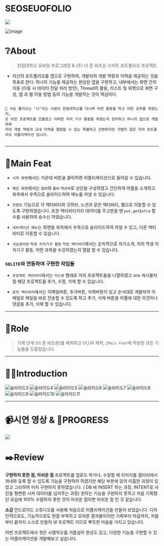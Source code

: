 # SEOSEUOFOLIO

 <a href="https://chivalrous-saffron-326.notion.site/SEOSEUOFOLIO-67fb1bc68d0145edacba6979ef0fcd18"><img src="https://img.shields.io/badge/DETAIL BIO & Progress & Video-E6E6E6?style=for-the-badge&logo=notion&logoColor=black" /></a>
 
 ![image](https://user-images.githubusercontent.com/90320005/211271830-19b68c41-bab3-44e5-8e58-f868206f97c1.png)


 # ❔About

> 한림대학교 모바일 프로그래밍 & (주) 더 존 비즈온 스마트 포트폴리오 프로젝트

* 자신의 포트폴리오를 앱으로 구현하여, 개발자의 개발 역량과 이력을 제공하는 것을 목표로 한다. 하나의 기능을 제공하는 완성된 앱을 구현하고, 내부에서는 화면 간의 이동
(이동 시 데이터 전달 처리 방안), Thread의 활용, 리스트 및 위젯으로 화면 구성, 앱 과 웹 이동 방법 등의 기능을 개발하는 것이 핵심이다.



<pre>
<code>
💬 서승 폴리오는 ‘나’라는 사람이 한림대학교를 다니며 어떤 활동을 하고 어떤 공부를 하였는지,
또 어떤 프로젝트를 만들었고 어떠한 자치 기구 활동을 하였는지 정리하고 하나의 앱으로 개발하여
저의 개발 역량과 교내 이력을 열람할 수 있는 특별하고 간편하지만 가볍지 않은 저의 포트폴리오 어플리케이션 입니다.
</code>
</pre>


---

# 💨Main Feat

- `시작 화면`에서는 가운데 버튼을 클릭하면 어플리케이션으로 들어갈 수 있습니다.

- `메인 화면`에서는 `앱바`와 `툴바` `액션바`로 상단을 구성하였고 간단하게 어플을 소개하고 좌측에서 우측으로 슬라이드하여 메뉴를 꺼낼 수 있습니다.

- `인텐트` 기능으로 각 액티비티와 깃허브, 노션과 같은 액티비티, 웹으로 이동할 수 있도록 구현하였습니다. 또한 액티비티끼리 데이터를 주고받을 땐 `put,getExtra` 함수를 사용하여 송수신 하였습니다.

- `네비게이션 메뉴`는 화면을 좌측에서 우측으로 슬라이드하여 꺼낼 수 있고, 다른 액티비티로 이동할 수 있습니다.

- `서승권이란` `학생 자치기구 활동` `학업 액티비티`에서는 순차적으로 자기소개, 저의 학생 자치기구 활동, 어떤 과목을 수강하였는지 열람 할 수 있습니다.

### `SQLITE`와 연동하여 구현한 작업들

- `프로젝트 액티비티`에서는 `카드뷰` 형태로 저의 프로젝트들을 나열하였고 sns 게시물처럼 해당 프로젝트를 추가, 수정, 삭제 할 수 있습니다.

- `문의 액티비티`에서는 이메일버튼, 추가버튼, 삭제버튼이 있고 순서대로 개발자의 이메일로 메일을 바로 전송할 수 있도록 하고 추가, 삭제 버튼을 어플에 대한 의견이나 댓글을 추가, 삭제 할 수 있습니다.

---

# 🍣Role

> 기획 단계 (더 존 비즈온)를 제외하고 UI,UX 제작, `💨Main Feat`에 작성한 모든 기능들을 도맡았습니다.

---

# 🤸‍♂️Introduction

![슬라이드3](https://user-images.githubusercontent.com/90320005/211272100-f559c30c-c7db-4e8e-a999-a58ccaf9da41.PNG)
![슬라이드4](https://user-images.githubusercontent.com/90320005/211272102-3c752864-dcc8-48f7-9ad6-96d117da2380.PNG)
![슬라이드5](https://user-images.githubusercontent.com/90320005/211272079-7f5064c4-0511-4c25-ac81-21e5c92bec7b.PNG)
![슬라이드6](https://user-images.githubusercontent.com/90320005/211272083-b365165c-cdb4-4b3f-b499-1be5119c1726.PNG)
![슬라이드7](https://user-images.githubusercontent.com/90320005/211272084-81e646ef-5593-4681-be0e-9a1f0d8d3261.PNG)
![슬라이드8](https://user-images.githubusercontent.com/90320005/211272085-6afaa002-7ab8-420c-9ecc-fbdd412e8f44.PNG)
![슬라이드9](https://user-images.githubusercontent.com/90320005/211272089-6e5a9703-cf4a-4f3d-a309-728e6d1dae1d.PNG)
![슬라이드10](https://user-images.githubusercontent.com/90320005/211272093-6a53190b-f8e3-4a81-81dc-82bfa0d56807.PNG)
![슬라이드11](https://user-images.githubusercontent.com/90320005/211272099-ba82d39d-69e3-4100-a503-a606267efa90.PNG)

- - -


# 📹시연 영상 & 📒PROGRESS
 <a href="https://chivalrous-saffron-326.notion.site/SEOSEUOFOLIO-67fb1bc68d0145edacba6979ef0fcd18"><img src="https://img.shields.io/badge/DETAIL BIO & Progress & Video-E6E6E6?style=for-the-badge&logo=notion&logoColor=black" /></a>
 

# ✒️Review
**구현하지 못한 점, 아쉬운 점**
프로젝트를 업로드 하거나, 수정할 때 이미지를 갤러리에서 꺼내와 등록 할 수 있도록 기능을 구현하려 하였지만 해당 부분에 있어 미흡한 과정이 있었고 그리하여 미처 구현하지 못하였습니다.
( DB 에 INSERT 하는 과정, INTENT로 사진을  형변환 시켜 데이터를 넘겨주는 과정) 
원하는 기능을 구현하지 못하고 처음 기획했던 모습에 100% 수렴하지 못한 것이 아쉬운 점이면 아쉬운 점 인 것 같습니다.


**소감**
안드로이드 스튜디오를 사용해 처음으로 어플리케이션을 만들어 보았습니다. 디자인적으로도, 기능적으로도 한참 부족하고 모자른 결과물이지만 기획부터 마감까지, 처음부터 끝까지 스스로 만들어 낸 프로젝트 이므로 뿌듯한 마음을 가지고 있습니다.

이번 프로젝트에서 겪은 시행착오를 거름삼아 완성도 있고, 다양한 기능을 구현할 수 있는 어플리케이션을 개발해보고 싶습니다.

